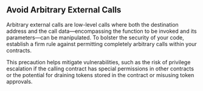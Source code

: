 ## Avoid Arbitrary External Calls

Arbitrary external calls are low-level calls where both the destination address and the call data—encompassing the function to be invoked and its parameters—can be manipulated. To bolster the security of your code, establish a firm rule against permitting completely arbitrary calls within your contracts. 

This precaution helps mitigate vulnerabilities, such as the risk of privilege escalation if the calling contract has special permissions in other contracts or the potential for draining tokens stored in the contract or misusing token approvals.